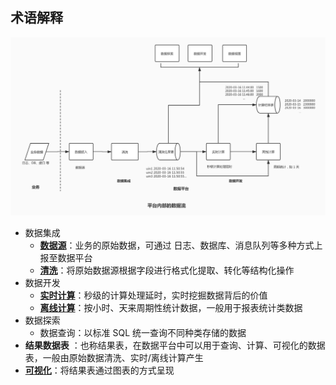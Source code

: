 ## 术语解释

![](media/15843596426259.jpg)

- 数据集成
    - **[数据源](../user-guide/datahub/data-access/concepts.md)**：业务的原始数据，可通过 日志、数据库、消息队列等多种方式上报至数据平台
    - **[清洗](../user-guide/datahub/data-clean.md)**：将原始数据源根据字段进行格式化提取、转化等结构化操作
- 数据开发
    - **[实时计算](../user-guide/dataflow/stream-processing/concepts.md)**：秒级的计算处理延时，实时挖掘数据背后的价值
    - **[离线计算](../user-guide/dataflow/batch-processing/concepts.md)**：按小时、天来周期性统计数据，一般用于报表统计类数据
- 数据探索
    - 数据查询：以标准 SQL 统一查询不同种类存储的数据 
- **结果数据表** ：也称结果表，在数据平台中可以用于查询、计算、可视化的数据表，一般由原始数据清洗、实时/离线计算产生
- **[可视化](../user-guide/dataview/superset.md)**：将结果表通过图表的方式呈现

